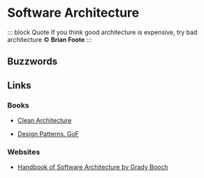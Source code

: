 # Software Architecture

::: block Quote
If you think good architecture is expensive, try bad architecture © **Brian Foote**
:::

## Buzzwords

<Buzzword text="Design Patterns"/>
<Buzzword text="Microservices"/>
<Buzzword text="Monolithic application"/>
<Buzzword text="Business Logic"/>
<Buzzword text="Model-View-Controller"/>
<Buzzword text="Test plan"/>

## Links

### Books

- [Clean Architecture](https://www.goodreads.com/book/show/18043011-clean-architecture)

- [Design Patterns. GoF](https://www.goodreads.com/book/show/85009.Design_Patterns)

### Websites

- [Handbook of Software Architecture by Grady Booch](https://handbookofsoftwarearchitecture.com/)